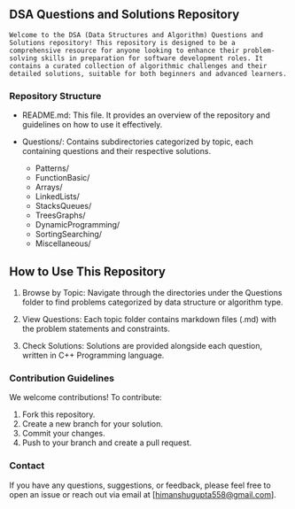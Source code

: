 ## DSA Questions and Solutions Repository

`Welcome to the DSA (Data Structures and Algorithm) Questions and Solutions repository! This repository is designed to be a comprehensive resource for anyone looking to enhance their problem-solving skills in preparation for software development roles. It contains a curated collection of algorithmic challenges and their detailed solutions, suitable for both beginners and advanced learners.`

### Repository Structure

- README.md: This file. It provides an overview of the repository and guidelines on how to use it effectively.

- Questions/: Contains subdirectories categorized by topic, each containing questions and their respective solutions.

    - Patterns/
    - FunctionBasic/
    - Arrays/
    - LinkedLists/
    - StacksQueues/
    - TreesGraphs/
    - DynamicProgramming/
    - SortingSearching/
    - Miscellaneous/

## How to Use This Repository

1. Browse by Topic: Navigate through the directories under the Questions folder to find problems categorized by data structure or algorithm type.

2. View Questions: Each topic folder contains markdown files (.md) with the problem statements and constraints.

3. Check Solutions: Solutions are provided alongside each question, written in C++ Programming language.

### Contribution Guidelines

We welcome contributions! To contribute:

1. Fork this repository.
2. Create a new branch for your solution.
3. Commit your changes.
4. Push to your branch and create a pull request.


### Contact

If you have any questions, suggestions, or feedback, please feel free to open an issue or reach out via email at [himanshugupta558@gmail.com].